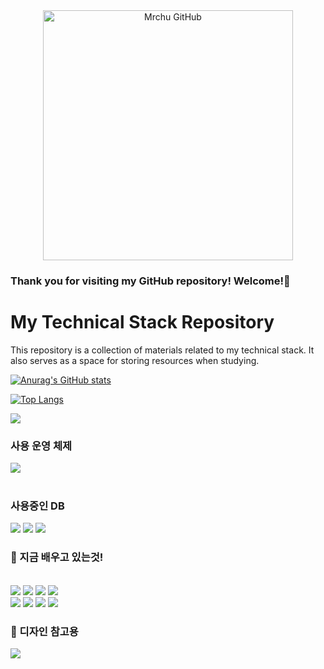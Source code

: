 <div align="center" >
<img src="https://github.com/Mrchu0002/Mrchu0002/assets/154123516/dbf0206d-0386-427b-a8f4-5e9867e5d7bb" alt="Mrchu GitHub" 
height="400px" >
</div>

### Thank you for visiting my GitHub repository! Welcome!👋

# My Technical Stack Repository

This repository is a collection of materials related to my technical stack. It also serves as a space for storing resources when studying.

[![Anurag's GitHub stats](https://github-readme-stats.vercel.app/api?username=Mrchu0002&show_icons=true&theme=dark)](https://github.com/Mrchu0002/github-readme-stats)

[![Top Langs](https://github-readme-stats.vercel.app/api/top-langs/?username=Mrchu0002&layout=compact)](https://github.com/Mrchu0002/github-readme-stats)

<a href="https://www.instagram.com/choo_s_0321/" target="_blank"><img src="https://img.shields.io/badge/Instagram-mrchu0002-red?logo=instagram"></a>

<div align="left">
<h3>
  사용 운영 체제
</h3>
<a href="#" target="_blank"><img src="https://img.shields.io/badge/Windows-0078D6?style=for-the-badge&logo=windows&logoColor=white"></a>
  <br>
  <br>
<h3>
  사용중인 DB
  </h3>
<a href="#" target="_blank"><img src="https://img.shields.io/badge/Oracle-F80000?style=for-the-badge&logo=Oracle&logoColor=white"/></a>
<a href="#" target="_blank"><img src="https://img.shields.io/badge/DBever-003B57?style=for-the-badge&logo=dbever&logoColor=white"></a>
<a href="#" target="_blank"><img src="https://img.shields.io/badge/MySQL-4479A1?style=for-the-badge&logo=mysql&logoColor=white"></a>
<br>
  <h3>
       🌱 지금 배우고 있는것!
   </h3>
   <br>
      <a href="#" target="_blank"><img src="https://img.shields.io/badge/HTML5-E34F26?style=for-the-badge&logo=html5&logoColor=white"></a>
      <a href="#" target="_blank"><img src="https://img.shields.io/badge/CSS3-1572B6?style=for-the-badge&logo=css3&logoColor=white"></a>
      <a href="#" target="_blank"><img src="https://img.shields.io/badge/JavaScript-F7DF1E?style=for-the-badge&logo=javascript&logoColor=black"></a>
      <a href="#" target="_blank"><img src="https://img.shields.io/badge/Java-ED8B00?style=for-the-badge&logo=openjdk&logoColor=white"></a>
      <br>
      <a href="#" target="_blank"><img src="https://img.shields.io/badge/Spring-6DB33F?style=for-the-badge&logo=spring&logoColor=white"></a>
      <a href="#" target="_blank"><img src="https://img.shields.io/badge/Spring_Boot-6DB33F?style=for-the-badge&logo=spring-boot&logoColor=white"></a>
      <a href="#" target="_blank"><img src="https://img.shields.io/badge/Node.js-43853D?style=for-the-badge&logo=node.js&logoColor=white"></a>
      <a href="#" target="_blank"><img src="https://img.shields.io/badge/React-20232A?style=for-the-badge&logo=react&logoColor=61DAFB"/></a>
   <br>

<h3>
 🔭 디자인 참고용
</h3>
<a href="https://getbootstrap.com/" target="_blank" ><img src="https://img.shields.io/badge/Bootstrap-563D7C?style=for-the-badge&logo=bootstrap&logoColor=white"/></a>

<!--
**Mrchu0002/Mrchu0002** is a ✨ _special_ ✨ repository because its `README.md` (this file) appears on your GitHub profile.

Here are some ideas to get you started:

- 🔭 I’m currently working on ...
- 🌱 I’m currently learning ...
- 👯 I’m looking to collaborate on ...
- 🤔 I’m looking for help with ...
- 💬 Ask me about ...
- 📫 How to reach me: ...
- 😄 Pronouns: ...
- ⚡ Fun fact: ...
  -->
